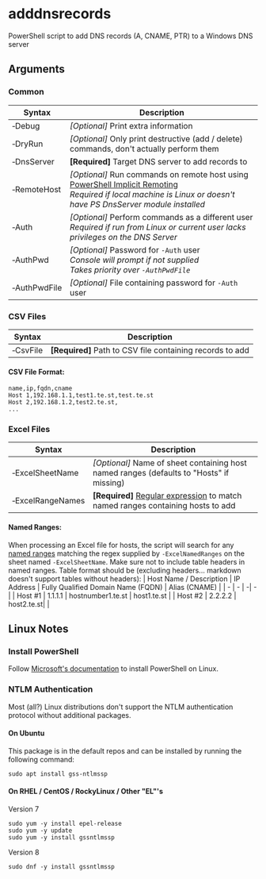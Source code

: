  # adddnsrecords
 PowerShell script to add DNS records (A, CNAME, PTR) to a Windows DNS server
 ## Arguments
 ### Common
| Syntax | Description |
| - | - |
| &#x2011;Debug | *[Optional]* Print extra information |
| &#x2011;DryRun | *[Optional]* Only print destructive (add / delete) commands, don't actually perform them |
| &#x2011;DnsServer | **[Required]** Target DNS server to add records to |
| &#x2011;RemoteHost | *[Optional]* Run commands on remote host using [PowerShell Implicit Remoting](https://devblogs.microsoft.com/scripting/remoting-the-implicit-way/) <br> *Required if local machine is Linux or doesn't have PS DnsServer module installed* |
| &#x2011;Auth | *[Optional]* Perform commands as a different user <br> *Required if run from Linux or current user lacks privileges on the DNS Server* |
| &#x2011;AuthPwd | *[Optional]* Password for `-Auth` user <br> *Console will prompt if not supplied <br> Takes priority over `-AuthPwdFile`* |
| &#x2011;AuthPwdFile | *[Optional]* File containing password for `-Auth` user |
### CSV Files
| Syntax | Description |
| - | - |
| &#x2011;CsvFile | **[Required]** Path to CSV file containing records to add
#### CSV File Format:
```
name,ip,fqdn,cname
Host 1,192.168.1.1,test1.te.st,test.te.st
Host 2,192.168.1.2,test2.te.st,
...
```
### Excel Files
| Syntax | Description |
| - | - |
| &#x2011;ExcelSheetName | *[Optional]* Name of sheet containing host named ranges (defaults to "Hosts" if missing) |
| &#x2011;ExcelRangeNames | **[Required]** [Regular expression](https://docs.microsoft.com/en-us/powershell/module/microsoft.powershell.core/about/about_regular_expressions?view=powershell-7.2) to match named ranges containing hosts to add |
#### Named Ranges:
When processing an Excel file for hosts, the script will search for any [named ranges](https://support.microsoft.com/en-us/office/define-and-use-names-in-formulas-4d0f13ac-53b7-422e-afd2-abd7ff379c64) matching the regex supplied by `-ExcelNamedRanges` on the sheet named `-ExcelSheetName`. Make sure not to include table headers in named ranges. Table format should be (excluding headers... markdown doesn't support tables without headers):
| Host Name / Description | IP Address | Fully Qualified Domain Name (FQDN) | Alias (CNAME) |
| - | - | -| - |
| Host #1 | 1.1.1.1 | hostnumber1.te.st | host1.te.st |
| Host #2 | 2.2.2.2 | host2.te.st| |

## Linux Notes
### Install PowerShell
Follow [Microsoft's documentation](https://docs.microsoft.com/en-us/powershell/scripting/install/installing-powershell-on-linux?view=powershell-7.2) to install PowerShell on Linux.
### NTLM Authentication
Most (all?) Linux distributions don't support the NTLM authentication protocol without additional packages. 
#### On Ubuntu
This package is in the default repos and can be installed by running the following command:
```
sudo apt install gss-ntlmssp
```
#### On RHEL / CentOS / RockyLinux / Other "EL"'s
Version 7
```
sudo yum -y install epel-release
sudo yum -y update
sudo yum -y install gssntlmssp
```
Version 8
```
sudo dnf -y install gssntlmssp
```
